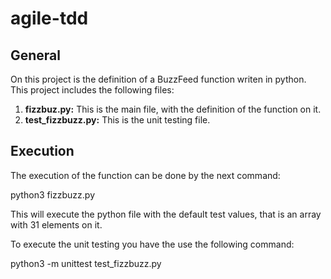 # agile-tdd

## General

On this project is the definition of a BuzzFeed function writen in python. This project includes the following files:

1. **fizzbuz.py:** This is the main file, with the definition of the function on it.
2. **test_fizzbuzz.py:** This is the unit testing file.

## Execution
The execution of the function can be done by the next command:

python3 fizzbuzz.py

This will execute the python file with the default test values, that is an array with 31 elements on it.

To execute the unit testing you have the use the following command:

python3 -m unittest test_fizzbuzz.py
